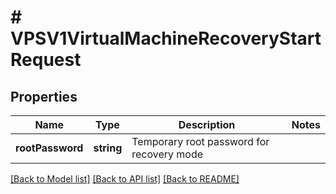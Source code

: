 # # VPSV1VirtualMachineRecoveryStartRequest

## Properties

Name | Type | Description | Notes
------------ | ------------- | ------------- | -------------
**rootPassword** | **string** | Temporary root password for recovery mode |

[[Back to Model list]](../../README.md#models) [[Back to API list]](../../README.md#endpoints) [[Back to README]](../../README.md)

